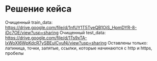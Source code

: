 # Решение кейса
Очищенный train_data: https://drive.google.com/file/d/1nfUY1T5TyeQB1OiS_HpmDYR-8-iDc7OE/view?usp=sharing
Очищенный test_data: https://drive.google.com/file/d/1Ts9xTA-lxWoXI6WpKdcR7ySBEuICyuNj/view?usp=sharing
Оставлены только: латиница, точки, запятые, ссылки, которые начинаются с http и https, пробелы
